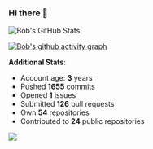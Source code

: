 ### Hi there 👋

![Bob's GitHub Stats](https://github-readme-stats.vercel.app/api?username=Bobthesoftwaredeveloper&show_icons=true&count_private=true&theme=react&hide=stars,prs,issues,contribs)

[![Bob's github activity graph](https://activity-graph.herokuapp.com/graph?username=BobTheSoftwareDeveloper&theme=react-dark)](https://github.com/ashutosh00710/github-readme-activity-graph)

**Additional Stats**:
- Account age: **3** years
- Pushed **1655** commits
- Opened **1** issues
- Submitted **126** pull requests
- Own **54** repositories
- Contributed to **24** public repositories

![](https://komarev.com/ghpvc/?username=BobTheSoftwareDeveloper)
